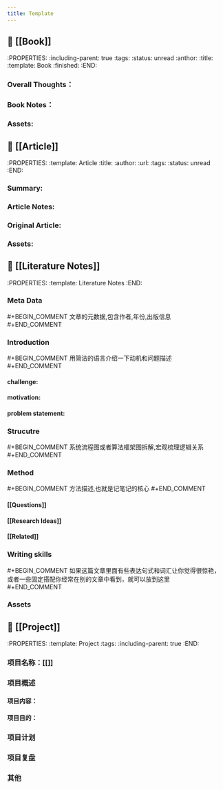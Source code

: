 ```yaml
---
title: Template
---
```


## 📗 [[Book]]
:PROPERTIES:
:including-parent: true
:tags: 
:status: unread
:anthor: 
:title: 
:template: Book
:finished: 
:END:
### Overall Thoughts：
####
### Book Notes：
####
### Assets:
## 📙 [[Article]]
:PROPERTIES:
:template: Article
:title: 
:author: 
:url: 
:tags: 
:status: unread
:END:
### Summary:
####
### Article Notes:
####
### Original Article:
####
### Assets:
## 📖 [[Literature Notes]]
:PROPERTIES:
:template: Literature Notes
:END:
### Meta Data
 #+BEGIN_COMMENT
文章的元数据,包含作者,年份,出版信息
#+END_COMMENT
####
### Introduction
#+BEGIN_COMMENT
用简洁的语言介绍一下动机和问题描述
#+END_COMMENT
#### challenge:
#### motivation:
#### problem statement:
### Strucutre
#+BEGIN_COMMENT
系统流程图或者算法框架图拆解,宏观梳理逻辑关系
#+END_COMMENT
####
### Method
#+BEGIN_COMMENT
方法描述,也就是记笔记的核心
#+END_COMMENT
#### [[Questions]]
#### [[Research Ideas]]
#### [[Related]]
### Writing skills
#+BEGIN_COMMENT
如果这篇文章里面有些表达句式和词汇让你觉得很惊艳，或者一些固定搭配你经常在别的文章中看到，就可以放到这里
#+END_COMMENT
####
### Assets
## 📁 [[Project]]
:PROPERTIES:
:template: Project
:tags: 
:including-parent: true
:END:
### 项目名称：[[]]
### 项目概述
#### 项目内容：
#### 项目目的：
### 项目计划
####
### 项目复盘
####
### 其他
##
